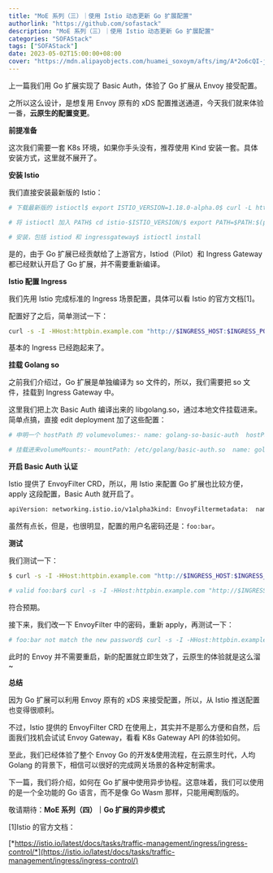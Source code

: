 ```yaml
---
title: "MoE 系列（三）｜使用 Istio 动态更新 Go 扩展配置"
authorlink: "https://github.com/sofastack"
description: "MoE 系列（三）｜使用 Istio 动态更新 Go 扩展配置"
categories: "SOFAStack"
tags: ["SOFAStack"]
date: 2023-05-02T15:00:00+08:00
cover: "https://mdn.alipayobjects.com/huamei_soxoym/afts/img/A*2o6cQI-j4qkAAAAAAAAAAAAADrGAAQ/original"
---
```


上一篇我们用 Go 扩展实现了 Basic Auth，体验了 Go 扩展从 Envoy 接受配置。

之所以这么设计，是想复用 Envoy 原有的 xDS 配置推送通道，今天我们就来体验一番，**云原生的配置变更**。

**前提准备**

这次我们需要一套 K8s 环境，如果你手头没有，推荐使用 Kind 安装一套。具体安装方式，这里就不展开了。

**安装 Istio**

我们直接安装最新版的 Istio：

```bash
# 下载最新版的 istioctl$ export ISTIO_VERSION=1.18.0-alpha.0$ curl -L https://istio.io/downloadIstio | sh -

# 将 istioctl 加入 PATH$ cd istio-$ISTIO_VERSION/$ export PATH=$PATH:$(pwd)/bin

# 安装，包括 istiod 和 ingressgateway$ istioctl install
```

是的，由于 Go 扩展已经贡献给了上游官方，Istiod（Pilot）和 Ingress Gateway 都已经默认开启了 Go 扩展，并不需要重新编译。

**Istio 配置 Ingress**

我们先用 Istio 完成标准的 Ingress 场景配置，具体可以看 Istio 的官方文档[1]。

配置好了之后，简单测试一下：

```bash
curl -s -I -HHost:httpbin.example.com "http://$INGRESS_HOST:$INGRESS_PORT/status/200"HTTP/1.1 200 OKserver: istio-envoydate: Fri, 10 Mar 2023 15:49:37 GMT
```

基本的 Ingress 已经跑起来了。

**挂载 Golang so**

之前我们介绍过，Go 扩展是单独编译为 so 文件的，所以，我们需要把 so 文件，挂载到 Ingress Gateway 中。

这里我们把上次 Basic Auth 编译出来的 libgolang.so，通过本地文件挂载进来。简单点搞，直接 edit deployment 加了这些配置：

```bash
# 申明一个 hostPath 的 volumevolumes:- name: golang-so-basic-auth  hostPath:    path: /data/golang-so/example-basic-auth/libgolang.so    type: File

# 挂载进来volumeMounts:- mountPath: /etc/golang/basic-auth.so  name: golang-so-basic-auth  readOnly: true
```

**开启 Basic Auth 认证**

Istio 提供了 EnvoyFilter CRD，所以，用 Istio 来配置 Go 扩展也比较方便，apply 这段配置，Basic Auth 就开启了。

```bash
apiVersion: networking.istio.io/v1alpha3kind: EnvoyFiltermetadata:  name: golang-filter  namespace: istio-systemspec:  configPatches:    # The first patch adds the lua filter to the listener/http connection manager  - applyTo: HTTP_FILTER    match:      context: GATEWAY      listener:        filterChain:          filter:            name: "envoy.filters.network.http_connection_manager"            subFilter:              name: "envoy.filters.http.router"    patch:      operation: INSERT_BEFORE      value: # golang filter specification       name: envoy.filters.http.golang       typed_config:          "@type": "type.googleapis.com/envoy.extensions.filters.http.golang.v3alpha.Config"          library_id: example          library_path: /etc/golang/basic-auth.so          plugin_name: basic-auth          plugin_config:            "@type": "type.googleapis.com/xds.type.v3.TypedStruct"            type_url: typexx            value:              username: foo              password: bar
```

虽然有点长，但是，也很明显，配置的用户名密码还是：`foo:bar`。

**测试**

我们测试一下：

```bash
$ curl -s -I -HHost:httpbin.example.com "http://$INGRESS_HOST:$INGRESS_PORT/status/200"HTTP/1.1 401 Unauthorized

# valid foo:bar$ curl -s -I -HHost:httpbin.example.com "http://$INGRESS_HOST:$INGRESS_PORT/status/200" -H 'Authorization: basic Zm9vOmJhcg=='HTTP/1.1 200 OK
```

符合预期。

接下来，我们改一下 EnvoyFilter 中的密码，重新 apply，再测试一下：

```bash
# foo:bar not match the new password$ curl -s -I -HHost:httpbin.example.com "http://$INGRESS_HOST:$INGRESS_PORT/status/200" -H 'Authorization: basic Zm9vOmJhcg=='HTTP/1.1 401 Unauthorized
```

此时的 Envoy 并不需要重启，新的配置就立即生效了，云原生的体验就是这么溜~

**总结**

因为 Go 扩展可以利用 Envoy 原有的 xDS 来接受配置，所以，从 Istio 推送配置也变得很顺利。

不过，Istio 提供的 EnvoyFilter CRD 在使用上，其实并不是那么方便和自然，后面我们找机会试试 Envoy Gateway，看看 K8s Gateway API 的体验如何。

至此，我们已经体验了整个 Envoy Go 的开发&使用流程，在云原生时代，人均 Golang 的背景下，相信可以很好的完成网关场景的各种定制需求。

下一篇，我们将介绍，如何在 Go 扩展中使用异步协程。这意味着，我们可以使用的是一个全功能的 Go 语言，而不是像 Go Wasm 那样，只能用阉割版的。

敬请期待：**MoE 系列（四）｜Go 扩展的异步模式**

[1]Istio 的官方文档：

[*https://istio.io/latest/docs/tasks/traffic-management/ingress/ingress-control/*](https://istio.io/latest/docs/tasks/traffic-management/ingress/ingress-control/)
